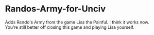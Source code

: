 # Randos-Army-for-Unciv
Adds Rando's Army from the game Lisa the Painful. I think it works now. You're still better off closing this game and playing Lisa yourself.
